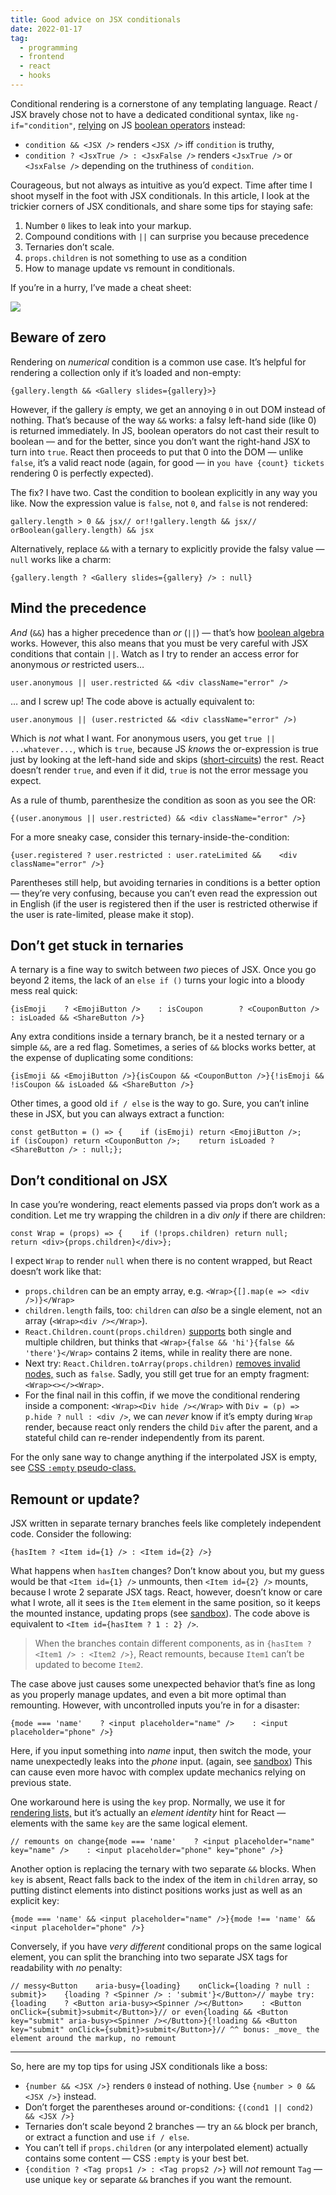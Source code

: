 ```yaml
---
title: Good advice on JSX conditionals
date: 2022-01-17
tag: 
  - programming
  - frontend
  - react
  - hooks
---
```


<p>Conditional rendering is a cornerstone of any templating language. React / JSX bravely chose not to have a dedicated conditional syntax, like <code>ng-if=&quot;condition&quot;</code>, <a href="https://reactjs.org/docs/conditional-rendering.html">relying</a> on JS <a href="https://developer.mozilla.org/en-US/docs/Web/JavaScript/Reference/Operators/Logical_AND">boolean operators</a> instead:</p><ul><li><code>condition &amp;&amp; &lt;JSX /&gt;</code> renders <code>&lt;JSX /&gt;</code> iff <code>condition</code> is truthy,</li><li><code>condition ? &lt;JsxTrue /&gt; : &lt;JsxFalse /&gt;</code> renders <code>&lt;JsxTrue /&gt;</code> or <code>&lt;JsxFalse /&gt;</code> depending on the truthiness of <code>condition</code>.</li></ul><p>Courageous, but not always as intuitive as you’d expect. Time after time I shoot myself in the foot with JSX conditionals. In this article, I look at the trickier corners of JSX conditionals, and share some tips for staying safe:</p><ol><li>Number <code>0</code> likes to leak into your markup.</li><li>Compound conditions with <code>||</code> can surprise you because precedence</li><li>Ternaries don’t scale.</li><li><code>props.children</code> is not something to use as a condition</li><li>How to manage update vs remount in conditionals.</li></ol><p>If you’re in a hurry, I’ve made a cheat sheet:</p><p><img src="/images/jsx-conditional-cheatsheet.png"></p><h2 id="Beware-of-zero"><a href="#Beware-of-zero" class="headerlink" title="Beware of zero"></a>Beware of zero</h2><p>Rendering on <em>numerical</em> condition is a common use case. It’s helpful for rendering a collection only if it’s loaded and non-empty:</p><pre class="language-jsx" data-language="jsx"><code class="language-jsx"><span class="token punctuation">&#123;</span>gallery<span class="token punctuation">.</span>length <span class="token operator">&amp;&amp;</span> <span class="token tag"><span class="token tag"><span class="token punctuation">&lt;</span><span class="token class-name">Gallery</span></span> <span class="token attr-name">slides</span><span class="token script language-javascript"><span class="token script-punctuation punctuation">=</span><span class="token punctuation">&#123;</span>gallery<span class="token punctuation">&#125;</span></span><span class="token punctuation">></span></span><span class="token plain-text">&#125;</span></code></pre><p>However, if the gallery <em>is</em> empty, we get an annoying <code>0</code> in out DOM instead of nothing. That’s because of the way <code>&amp;&amp;</code> works: a falsy left-hand side (like 0) is returned immediately. In JS, boolean operators do not cast their result to boolean — and for the better, since you don’t want the right-hand JSX to turn into <code>true</code>. React then proceeds to put that 0 into the DOM — unlike <code>false</code>, it’s a valid react node (again, for good — in <code>you have &#123;count&#125; tickets</code> rendering 0 is perfectly expected).</p><p>The fix? I have two. Cast the condition to boolean explicitly in any way you like. Now the expression value is <code>false</code>, not <code>0</code>, and <code>false</code> is not rendered:</p><pre class="language-jsx" data-language="jsx"><code class="language-jsx">gallery<span class="token punctuation">.</span>length <span class="token operator">></span> <span class="token number">0</span> <span class="token operator">&amp;&amp;</span> jsx<span class="token comment">// or</span><span class="token operator">!</span><span class="token operator">!</span>gallery<span class="token punctuation">.</span>length <span class="token operator">&amp;&amp;</span> jsx<span class="token comment">// or</span><span class="token function">Boolean</span><span class="token punctuation">(</span>gallery<span class="token punctuation">.</span>length<span class="token punctuation">)</span> <span class="token operator">&amp;&amp;</span> jsx</code></pre><p>Alternatively, replace <code>&amp;&amp;</code> with a ternary to explicitly provide the falsy value — <code>null</code> works like a charm:</p><pre class="language-jsx" data-language="jsx"><code class="language-jsx"><span class="token punctuation">&#123;</span>gallery<span class="token punctuation">.</span>length <span class="token operator">?</span> <span class="token tag"><span class="token tag"><span class="token punctuation">&lt;</span><span class="token class-name">Gallery</span></span> <span class="token attr-name">slides</span><span class="token script language-javascript"><span class="token script-punctuation punctuation">=</span><span class="token punctuation">&#123;</span>gallery<span class="token punctuation">&#125;</span></span> <span class="token punctuation">/></span></span> <span class="token operator">:</span> <span class="token keyword">null</span><span class="token punctuation">&#125;</span></code></pre><h2 id="Mind-the-precedence"><a href="#Mind-the-precedence" class="headerlink" title="Mind the precedence"></a>Mind the precedence</h2><p><em>And</em> (<code>&amp;&amp;</code>) has a higher precedence than <em>or</em> (<code>||</code>) — that’s how <a href="https://en.wikipedia.org/wiki/Boolean_algebra">boolean algebra</a> works. However, this also means that you must be very careful with JSX conditions that contain <code>||</code>. Watch as I try to render an access error for anonymous <em>or</em> restricted users…</p><pre class="language-jsx" data-language="jsx"><code class="language-jsx">user<span class="token punctuation">.</span>anonymous <span class="token operator">||</span> user<span class="token punctuation">.</span>restricted <span class="token operator">&amp;&amp;</span> <span class="token tag"><span class="token tag"><span class="token punctuation">&lt;</span>div</span> <span class="token attr-name">className</span><span class="token attr-value"><span class="token punctuation attr-equals">=</span><span class="token punctuation">"</span>error<span class="token punctuation">"</span></span> <span class="token punctuation">/></span></span></code></pre><p>… and I screw up! The code above is actually equivalent to:</p><pre class="language-jsx" data-language="jsx"><code class="language-jsx">user<span class="token punctuation">.</span>anonymous <span class="token operator">||</span> <span class="token punctuation">(</span>user<span class="token punctuation">.</span>restricted <span class="token operator">&amp;&amp;</span> <span class="token tag"><span class="token tag"><span class="token punctuation">&lt;</span>div</span> <span class="token attr-name">className</span><span class="token attr-value"><span class="token punctuation attr-equals">=</span><span class="token punctuation">"</span>error<span class="token punctuation">"</span></span> <span class="token punctuation">/></span></span><span class="token punctuation">)</span></code></pre><p>Which is <em>not</em> what I want. For anonymous users, you get <code>true || ...whatever...</code>, which is <code>true</code>, because JS <em>knows</em> the or-expression is true just by looking at the left-hand side and skips (<a href="https://stackoverflow.com/questions/12554578/does-javascript-have-short-circuit-evaluation">short-circuits</a>) the rest. React doesn’t render <code>true</code>, and even if it did, <code>true</code> is not the error message you expect.</p><p>As a rule of thumb, parenthesize the condition as soon as you see the OR:</p><pre class="language-jsx" data-language="jsx"><code class="language-jsx"><span class="token punctuation">&#123;</span><span class="token punctuation">(</span>user<span class="token punctuation">.</span>anonymous <span class="token operator">||</span> user<span class="token punctuation">.</span>restricted<span class="token punctuation">)</span> <span class="token operator">&amp;&amp;</span> <span class="token tag"><span class="token tag"><span class="token punctuation">&lt;</span>div</span> <span class="token attr-name">className</span><span class="token attr-value"><span class="token punctuation attr-equals">=</span><span class="token punctuation">"</span>error<span class="token punctuation">"</span></span> <span class="token punctuation">/></span></span><span class="token punctuation">&#125;</span></code></pre><p>For a more sneaky case, consider this ternary-inside-the-condition:</p><pre class="language-jsx" data-language="jsx"><code class="language-jsx"><span class="token punctuation">&#123;</span>user<span class="token punctuation">.</span>registered <span class="token operator">?</span> user<span class="token punctuation">.</span>restricted <span class="token operator">:</span> user<span class="token punctuation">.</span>rateLimited <span class="token operator">&amp;&amp;</span>    <span class="token tag"><span class="token tag"><span class="token punctuation">&lt;</span>div</span> <span class="token attr-name">className</span><span class="token attr-value"><span class="token punctuation attr-equals">=</span><span class="token punctuation">"</span>error<span class="token punctuation">"</span></span> <span class="token punctuation">/></span></span><span class="token punctuation">&#125;</span></code></pre><p>Parentheses still help, but avoiding ternaries in conditions is a better option — they’re very confusing, because you can’t even read the expression out in English (if the user is registered then if the user is restricted otherwise if the user is rate-limited, please make it stop).</p><h2 id="Don’t-get-stuck-in-ternaries"><a href="#Don’t-get-stuck-in-ternaries" class="headerlink" title="Don’t get stuck in ternaries"></a>Don’t get stuck in ternaries</h2><p>A ternary is a fine way to switch between <em>two</em> pieces of JSX. Once you go beyond 2 items, the lack of an <code>else if ()</code> turns your logic into a bloody mess real quick:</p><pre class="language-jsx" data-language="jsx"><code class="language-jsx"><span class="token punctuation">&#123;</span>isEmoji    <span class="token operator">?</span> <span class="token tag"><span class="token tag"><span class="token punctuation">&lt;</span><span class="token class-name">EmojiButton</span></span> <span class="token punctuation">/></span></span>    <span class="token operator">:</span> isCoupon        <span class="token operator">?</span> <span class="token tag"><span class="token tag"><span class="token punctuation">&lt;</span><span class="token class-name">CouponButton</span></span> <span class="token punctuation">/></span></span>        <span class="token operator">:</span> isLoaded <span class="token operator">&amp;&amp;</span> <span class="token tag"><span class="token tag"><span class="token punctuation">&lt;</span><span class="token class-name">ShareButton</span></span> <span class="token punctuation">/></span></span><span class="token punctuation">&#125;</span></code></pre><p>Any extra conditions inside a ternary branch, be it a nested ternary or a simple <code>&amp;&amp;</code>, are a red flag. Sometimes, a series of <code>&amp;&amp;</code> blocks works better, at the expense of duplicating some conditions:</p><pre class="language-jsx" data-language="jsx"><code class="language-jsx"><span class="token punctuation">&#123;</span>isEmoji <span class="token operator">&amp;&amp;</span> <span class="token tag"><span class="token tag"><span class="token punctuation">&lt;</span><span class="token class-name">EmojiButton</span></span> <span class="token punctuation">/></span></span><span class="token punctuation">&#125;</span><span class="token punctuation">&#123;</span>isCoupon <span class="token operator">&amp;&amp;</span> <span class="token tag"><span class="token tag"><span class="token punctuation">&lt;</span><span class="token class-name">CouponButton</span></span> <span class="token punctuation">/></span></span><span class="token punctuation">&#125;</span><span class="token punctuation">&#123;</span><span class="token operator">!</span>isEmoji <span class="token operator">&amp;&amp;</span> <span class="token operator">!</span>isCoupon <span class="token operator">&amp;&amp;</span> isLoaded <span class="token operator">&amp;&amp;</span> <span class="token tag"><span class="token tag"><span class="token punctuation">&lt;</span><span class="token class-name">ShareButton</span></span> <span class="token punctuation">/></span></span><span class="token punctuation">&#125;</span></code></pre><p>Other times, a good old <code>if / else</code> is the way to go. Sure, you can’t inline these in JSX, but you can always extract a function:</p><pre class="language-jsx" data-language="jsx"><code class="language-jsx"><span class="token keyword">const</span> <span class="token function-variable function">getButton</span> <span class="token operator">=</span> <span class="token punctuation">(</span><span class="token punctuation">)</span> <span class="token operator">=></span> <span class="token punctuation">&#123;</span>    <span class="token keyword">if</span> <span class="token punctuation">(</span>isEmoji<span class="token punctuation">)</span> <span class="token keyword">return</span> <span class="token tag"><span class="token tag"><span class="token punctuation">&lt;</span><span class="token class-name">EmojiButton</span></span> <span class="token punctuation">/></span></span><span class="token punctuation">;</span>    <span class="token keyword">if</span> <span class="token punctuation">(</span>isCoupon<span class="token punctuation">)</span> <span class="token keyword">return</span> <span class="token tag"><span class="token tag"><span class="token punctuation">&lt;</span><span class="token class-name">CouponButton</span></span> <span class="token punctuation">/></span></span><span class="token punctuation">;</span>    <span class="token keyword">return</span> isLoaded <span class="token operator">?</span> <span class="token tag"><span class="token tag"><span class="token punctuation">&lt;</span><span class="token class-name">ShareButton</span></span> <span class="token punctuation">/></span></span> <span class="token operator">:</span> <span class="token keyword">null</span><span class="token punctuation">;</span><span class="token punctuation">&#125;</span><span class="token punctuation">;</span></code></pre><h2 id="Don’t-conditional-on-JSX"><a href="#Don’t-conditional-on-JSX" class="headerlink" title="Don’t conditional on JSX"></a>Don’t conditional on JSX</h2><p>In case you’re wondering, react elements passed via props don’t work as a condition. Let me try wrapping the children in a div <em>only</em> if there are children:</p><pre class="language-js" data-language="js"><code class="language-js"><span class="token keyword">const</span> <span class="token function-variable function">Wrap</span> <span class="token operator">=</span> <span class="token punctuation">(</span><span class="token parameter">props</span><span class="token punctuation">)</span> <span class="token operator">=></span> <span class="token punctuation">&#123;</span>    <span class="token keyword">if</span> <span class="token punctuation">(</span><span class="token operator">!</span>props<span class="token punctuation">.</span>children<span class="token punctuation">)</span> <span class="token keyword">return</span> <span class="token keyword">null</span><span class="token punctuation">;</span>    <span class="token keyword">return</span> <span class="token operator">&lt;</span>div<span class="token operator">></span><span class="token punctuation">&#123;</span>props<span class="token punctuation">.</span>children<span class="token punctuation">&#125;</span><span class="token operator">&lt;</span><span class="token operator">/</span>div<span class="token operator">></span><span class="token punctuation">&#125;</span><span class="token punctuation">;</span></code></pre><p>I expect <code>Wrap</code> to render <code>null</code> when there is no content wrapped, but React doesn’t work like that:</p><ul><li><code>props.children</code> can be an empty array, e.g. <code>&lt;Wrap&gt;&#123;[].map(e =&gt; &lt;div /&gt;)&#125;&lt;/Wrap&gt;</code></li><li><code>children.length</code> fails, too: <code>children</code> can <em>also</em> be a single element, not an array (<code>&lt;Wrap&gt;&lt;div /&gt;&lt;/Wrap&gt;</code>).</li><li><code>React.Children.count(props.children)</code> <a href="https://reactjs.org/docs/react-api.html#reactchildrencount">supports</a> both single and multiple children, but thinks that <code>&lt;Wrap&gt;&#123;false &amp;&amp; &#39;hi&#39;&#125;&#123;false &amp;&amp; &#39;there&#39;&#125;&lt;/Wrap&gt;</code> contains 2 items, while in reality there are none.</li><li>Next try: <code>React.Children.toArray(props.children)</code> <a href="https://reactjs.org/docs/react-api.html#reactchildrentoarray">removes invalid nodes,</a> such as <code>false</code>. Sadly, you still get true for an empty fragment: <code>&lt;Wrap&gt;&lt;&gt;&lt;/&gt;&lt;Wrap&gt;</code>.</li><li>For the final nail in this coffin, if we move the conditional rendering inside a component: <code>&lt;Wrap&gt;&lt;Div hide /&gt;&lt;/Wrap&gt;</code> with <code>Div = (p) =&gt; p.hide ? null : &lt;div /&gt;</code>, we can <em>never</em> know if it’s empty during <code>Wrap</code> render, because react only renders the child <code>Div</code> after the parent, and a stateful child can re-render independently from its parent.</li></ul><p>For the only sane way to change anything if the interpolated JSX is empty, see <a href="https://developer.mozilla.org/en-US/docs/Web/CSS/:empty">CSS <code>:empty</code> pseudo-class.</a></p><h2 id="Remount-or-update"><a href="#Remount-or-update" class="headerlink" title="Remount or update?"></a>Remount or update?</h2><p>JSX written in separate ternary branches feels like completely independent code. Consider the following:</p><pre class="language-jsx" data-language="jsx"><code class="language-jsx"><span class="token punctuation">&#123;</span>hasItem <span class="token operator">?</span> <span class="token tag"><span class="token tag"><span class="token punctuation">&lt;</span><span class="token class-name">Item</span></span> <span class="token attr-name">id</span><span class="token script language-javascript"><span class="token script-punctuation punctuation">=</span><span class="token punctuation">&#123;</span><span class="token number">1</span><span class="token punctuation">&#125;</span></span> <span class="token punctuation">/></span></span> <span class="token operator">:</span> <span class="token tag"><span class="token tag"><span class="token punctuation">&lt;</span><span class="token class-name">Item</span></span> <span class="token attr-name">id</span><span class="token script language-javascript"><span class="token script-punctuation punctuation">=</span><span class="token punctuation">&#123;</span><span class="token number">2</span><span class="token punctuation">&#125;</span></span> <span class="token punctuation">/></span></span><span class="token punctuation">&#125;</span></code></pre><p>What happens when <code>hasItem</code> changes? Don’t know about you, but my guess would be that <code>&lt;Item id=&#123;1&#125; /&gt;</code> unmounts, then <code>&lt;Item id=&#123;2&#125; /&gt;</code> mounts, because I wrote 2 separate JSX tags. React, however, doesn’t know or care what I wrote, all it sees is the <code>Item</code> element in the same position, so it keeps the mounted instance, updating props (see <a href="https://codesandbox.io/s/still-cherry-o123c?file=/src/App.js">sandbox</a>). The code above is equivalent to <code>&lt;Item id=&#123;hasItem ? 1 : 2&#125; /&gt;</code>.</p><blockquote><p>When the branches contain different components, as in <code>&#123;hasItem ? &lt;Item1 /&gt; : &lt;Item2 /&gt;&#125;</code>, React remounts, because <code>Item1</code> can’t be updated to become <code>Item2</code>.</p></blockquote><p>The case above just causes some unexpected behavior that’s fine as long as you properly manage updates, and even a bit more optimal than remounting. However, with uncontrolled inputs you’re in for a disaster:</p><pre class="language-jsx" data-language="jsx"><code class="language-jsx"><span class="token punctuation">&#123;</span>mode <span class="token operator">===</span> <span class="token string">'name'</span>    <span class="token operator">?</span> <span class="token tag"><span class="token tag"><span class="token punctuation">&lt;</span>input</span> <span class="token attr-name">placeholder</span><span class="token attr-value"><span class="token punctuation attr-equals">=</span><span class="token punctuation">"</span>name<span class="token punctuation">"</span></span> <span class="token punctuation">/></span></span>    <span class="token operator">:</span> <span class="token tag"><span class="token tag"><span class="token punctuation">&lt;</span>input</span> <span class="token attr-name">placeholder</span><span class="token attr-value"><span class="token punctuation attr-equals">=</span><span class="token punctuation">"</span>phone<span class="token punctuation">"</span></span> <span class="token punctuation">/></span></span><span class="token punctuation">&#125;</span></code></pre><p>Here, if you input something into <em>name</em> input, then switch the mode, your name unexpectedly leaks into the <em>phone</em> input. (again, see <a href="https://codesandbox.io/s/still-cherry-o123c?file=/src/App.js">sandbox</a>) This can cause even more havoc with complex update mechanics relying on previous state.</p><p>One workaround here is using the <code>key</code> prop. Normally, we use it for <a href="https://reactjs.org/docs/lists-and-keys.html">rendering lists,</a> but it’s actually an <em>element identity</em> hint for React — elements with the same <code>key</code> are the same logical element.</p><pre class="language-jsx" data-language="jsx"><code class="language-jsx"><span class="token comment">// remounts on change</span><span class="token punctuation">&#123;</span>mode <span class="token operator">===</span> <span class="token string">'name'</span>    <span class="token operator">?</span> <span class="token tag"><span class="token tag"><span class="token punctuation">&lt;</span>input</span> <span class="token attr-name">placeholder</span><span class="token attr-value"><span class="token punctuation attr-equals">=</span><span class="token punctuation">"</span>name<span class="token punctuation">"</span></span> <span class="token attr-name">key</span><span class="token attr-value"><span class="token punctuation attr-equals">=</span><span class="token punctuation">"</span>name<span class="token punctuation">"</span></span> <span class="token punctuation">/></span></span>    <span class="token operator">:</span> <span class="token tag"><span class="token tag"><span class="token punctuation">&lt;</span>input</span> <span class="token attr-name">placeholder</span><span class="token attr-value"><span class="token punctuation attr-equals">=</span><span class="token punctuation">"</span>phone<span class="token punctuation">"</span></span> <span class="token attr-name">key</span><span class="token attr-value"><span class="token punctuation attr-equals">=</span><span class="token punctuation">"</span>phone<span class="token punctuation">"</span></span> <span class="token punctuation">/></span></span><span class="token punctuation">&#125;</span></code></pre><p>Another option is replacing the ternary with two separate <code>&amp;&amp;</code> blocks. When <code>key</code> is absent, React falls back to the index of the item in <code>children</code> array, so putting distinct elements into distinct positions works just as well as an explicit key:</p><pre class="language-jsx" data-language="jsx"><code class="language-jsx"><span class="token punctuation">&#123;</span>mode <span class="token operator">===</span> <span class="token string">'name'</span> <span class="token operator">&amp;&amp;</span> <span class="token tag"><span class="token tag"><span class="token punctuation">&lt;</span>input</span> <span class="token attr-name">placeholder</span><span class="token attr-value"><span class="token punctuation attr-equals">=</span><span class="token punctuation">"</span>name<span class="token punctuation">"</span></span> <span class="token punctuation">/></span></span><span class="token punctuation">&#125;</span><span class="token punctuation">&#123;</span>mode <span class="token operator">!==</span> <span class="token string">'name'</span> <span class="token operator">&amp;&amp;</span> <span class="token tag"><span class="token tag"><span class="token punctuation">&lt;</span>input</span> <span class="token attr-name">placeholder</span><span class="token attr-value"><span class="token punctuation attr-equals">=</span><span class="token punctuation">"</span>phone<span class="token punctuation">"</span></span> <span class="token punctuation">/></span></span><span class="token punctuation">&#125;</span></code></pre><p>Conversely, if you have <em>very different</em> conditional props on the same logical element, you can split the branching into two separate JSX tags for readability with <em>no</em> penalty:</p><pre class="language-jsx" data-language="jsx"><code class="language-jsx"><span class="token comment">// messy</span><span class="token tag"><span class="token tag"><span class="token punctuation">&lt;</span><span class="token class-name">Button</span></span>    <span class="token attr-name">aria-busy</span><span class="token script language-javascript"><span class="token script-punctuation punctuation">=</span><span class="token punctuation">&#123;</span>loading<span class="token punctuation">&#125;</span></span>    <span class="token attr-name">onClick</span><span class="token script language-javascript"><span class="token script-punctuation punctuation">=</span><span class="token punctuation">&#123;</span>loading <span class="token operator">?</span> <span class="token keyword">null</span> <span class="token operator">:</span> submit<span class="token punctuation">&#125;</span></span><span class="token punctuation">></span></span><span class="token plain-text">    </span><span class="token punctuation">&#123;</span>loading <span class="token operator">?</span> <span class="token tag"><span class="token tag"><span class="token punctuation">&lt;</span><span class="token class-name">Spinner</span></span> <span class="token punctuation">/></span></span> <span class="token operator">:</span> <span class="token string">'submit'</span><span class="token punctuation">&#125;</span><span class="token plain-text"></span><span class="token tag"><span class="token tag"><span class="token punctuation">&lt;/</span><span class="token class-name">Button</span></span><span class="token punctuation">></span></span><span class="token comment">// maybe try:</span><span class="token punctuation">&#123;</span>loading    <span class="token operator">?</span> <span class="token tag"><span class="token tag"><span class="token punctuation">&lt;</span><span class="token class-name">Button</span></span> <span class="token attr-name">aria-busy</span><span class="token punctuation">></span></span><span class="token tag"><span class="token tag"><span class="token punctuation">&lt;</span><span class="token class-name">Spinner</span></span> <span class="token punctuation">/></span></span><span class="token tag"><span class="token tag"><span class="token punctuation">&lt;/</span><span class="token class-name">Button</span></span><span class="token punctuation">></span></span>    <span class="token operator">:</span> <span class="token tag"><span class="token tag"><span class="token punctuation">&lt;</span><span class="token class-name">Button</span></span> <span class="token attr-name">onClick</span><span class="token script language-javascript"><span class="token script-punctuation punctuation">=</span><span class="token punctuation">&#123;</span>submit<span class="token punctuation">&#125;</span></span><span class="token punctuation">></span></span><span class="token plain-text">submit</span><span class="token tag"><span class="token tag"><span class="token punctuation">&lt;/</span><span class="token class-name">Button</span></span><span class="token punctuation">></span></span><span class="token punctuation">&#125;</span><span class="token comment">// or even</span><span class="token punctuation">&#123;</span>loading <span class="token operator">&amp;&amp;</span> <span class="token tag"><span class="token tag"><span class="token punctuation">&lt;</span><span class="token class-name">Button</span></span> <span class="token attr-name">key</span><span class="token attr-value"><span class="token punctuation attr-equals">=</span><span class="token punctuation">"</span>submit<span class="token punctuation">"</span></span> <span class="token attr-name">aria-busy</span><span class="token punctuation">></span></span><span class="token tag"><span class="token tag"><span class="token punctuation">&lt;</span><span class="token class-name">Spinner</span></span> <span class="token punctuation">/></span></span><span class="token tag"><span class="token tag"><span class="token punctuation">&lt;/</span><span class="token class-name">Button</span></span><span class="token punctuation">></span></span><span class="token punctuation">&#125;</span><span class="token punctuation">&#123;</span><span class="token operator">!</span>loading <span class="token operator">&amp;&amp;</span> <span class="token tag"><span class="token tag"><span class="token punctuation">&lt;</span><span class="token class-name">Button</span></span> <span class="token attr-name">key</span><span class="token attr-value"><span class="token punctuation attr-equals">=</span><span class="token punctuation">"</span>submit<span class="token punctuation">"</span></span> <span class="token attr-name">onClick</span><span class="token script language-javascript"><span class="token script-punctuation punctuation">=</span><span class="token punctuation">&#123;</span>submit<span class="token punctuation">&#125;</span></span><span class="token punctuation">></span></span><span class="token plain-text">submit</span><span class="token tag"><span class="token tag"><span class="token punctuation">&lt;/</span><span class="token class-name">Button</span></span><span class="token punctuation">></span></span><span class="token punctuation">&#125;</span><span class="token comment">// ^^ bonus: _move_ the element around the markup, no remount</span></code></pre><hr><p>So, here are my top tips for using JSX conditionals like a boss:</p><ul><li><code>&#123;number &amp;&amp; &lt;JSX /&gt;&#125;</code> renders <code>0</code> instead of nothing. Use <code>&#123;number &gt; 0 &amp;&amp; &lt;JSX /&gt;&#125;</code> instead.</li><li>Don’t forget the parentheses around or-conditions: <code>&#123;(cond1 || cond2) &amp;&amp; &lt;JSX /&gt;&#125;</code></li><li>Ternaries don’t scale beyond 2 branches — try an <code>&amp;&amp;</code> block per branch, or extract a function and use <code>if / else</code>.</li><li>You can’t tell if <code>props.children</code> (or any interpolated element) actually contains some content — CSS <code>:empty</code> is your best bet.</li><li><code>&#123;condition ? &lt;Tag props1 /&gt; : &lt;Tag props2 /&gt;&#125;</code> will <em>not</em> remount <code>Tag</code> — use unique <code>key</code> or separate <code>&amp;&amp;</code> branches if you want the remount.</li></ul>
